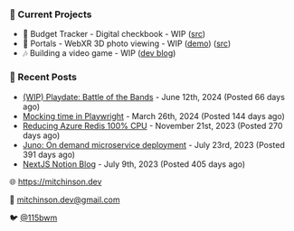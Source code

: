 ### 📌 Current Projects
- 💸 Budget Tracker - Digital checkbook - WIP ([src](https://github.com/bmitchinson/budget-entry))
- 📸 Portals - WebXR 3D photo viewing - WIP ([demo](https://portals.mitchinson.dev/)) ([src](https://github.com/bmitchinson/vr-jpg-viewer-webxr))
- 🎶 Building a video game - WIP ([dev blog](https://blog.mitchinson.dev/playdate-dev-one))

### 📝 Recent Posts

- [(WIP) Playdate: Battle of the Bands](https://blog.mitchinson.dev/playdate-dev-one) - June 12th, 2024 (Posted 66 days ago)
- [Mocking time in Playwright](https://blog.mitchinson.dev/playwright-mock-time) - March 26th, 2024 (Posted 144 days ago)
- [Reducing Azure Redis 100% CPU](https://blog.mitchinson.dev/redis-cpu) - November 21st, 2023 (Posted 270 days ago)
- [Juno: On demand microservice deployment](https://blog.mitchinson.dev/juno) - July 23rd, 2023 (Posted 391 days ago)
- [NextJS Notion Blog](https://blog.mitchinson.dev/blog-2023) - July 9th, 2023 (Posted 405 days ago)

🌐 https://mitchinson.dev

💌 mitchinson.dev@gmail.com

🐦 [@115bwm](https://twitter.com/115bwm)